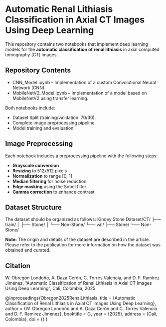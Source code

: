 # Automatic Renal Lithiasis Classification in Axial CT Images Using Deep Learning
This repository contains two notebooks that implement deep learning models for the **automatic classification of renal lithiasis** in axial computed tomography (CT) images.

## Repository Contents
- CNN_Model.ipynb – Implementation of a custom Convolutional Neural Network (CNN).
- MobileNetV2_Model.ipynb – Implementation of a model based on MobileNetV2 using transfer learning.

Both notebooks include:
- Dataset Split (training/validation: 70/30).
- Complete image preprocessing pipeline.
- Model training and evaluation.

## Image Preprocessing
Each notebook includes a preprocessing pipeline with the following steps:

- **Grayscale conversion**
- **Resizing** to 512x512 pixels
- **Normalization** to range [0, 1]
- **Median filtering** for noise reduction
- **Edge masking** using the Sobel filter
- **Gamma correction** to enhance contrast

## Dataset Structure
The dataset should be organized as follows:
Kindey Stone Dataset/CT/
├── train/
│ ├── Stone/
│ └── Non-Stone/
└── val/
├── Stone/
└── Non-Stone/

**Note:** The origin and details of the dataset are described in the article. Please refer to the publication for more information on how the dataset was obtained and curated.

## Citation
W. Obregón Londoño, A. Daza Cerón, C. Torres Valencia, and D. F. Ramírez Jiménez, “Automatic Classification of Renal Lithiasis in Axial CT Images Using Deep Learning”, Cali, Colombia, 2025.

@inproceedings{Obregon2025RenalLithiasis,
  title     = {Automatic Classification of Renal Lithiasis in Axial CT Images Using Deep Learning},
  author    = {W. Obregon Londoño and A. Daza Cerón and C. Torres Valencia and D. F. Ramirez Jimenez},
  booktitle = {},
  year      = {2025},
  address   = {Cali, Colombia},
  doi       = {}
}

